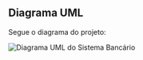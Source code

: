 ## Diagrama UML
Segue o diagrama do projeto:

![Diagrama UML do Sistema Bancário](https://i.imgur.com/6XxUc3z.png)